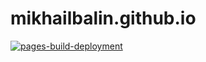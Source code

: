 # mikhailbalin.github.io

[![pages-build-deployment](https://github.com/mikhailbalin/mikhailbalin.github.io/actions/workflows/pages/pages-build-deployment/badge.svg?branch=main)](https://github.com/mikhailbalin/mikhailbalin.github.io/actions/workflows/pages/pages-build-deployment)
